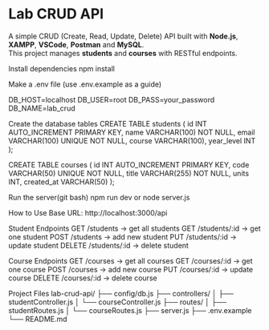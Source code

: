# Lab CRUD API

A simple CRUD (Create, Read, Update, Delete) API built with **Node.js**, **XAMPP**, **VSCode**, **Postman** and **MySQL**.  
This project manages **students** and **courses** with RESTful endpoints.

Install dependencies
npm install

Make a .env file (use .env.example as a guide)

DB_HOST=localhost
DB_USER=root
DB_PASS=your_password
DB_NAME=lab_crud

Create the database tables
CREATE TABLE students (
  id INT AUTO_INCREMENT PRIMARY KEY,
  name VARCHAR(100) NOT NULL,
  email VARCHAR(100) UNIQUE NOT NULL,
  course VARCHAR(100),
  year_level INT
);

CREATE TABLE courses (
  id INT AUTO_INCREMENT PRIMARY KEY,
  code VARCHAR(50) UNIQUE NOT NULL,
  title VARCHAR(255) NOT NULL,
  units INT,
  created_at VARCHAR(50)
);

Run the server(git bash)
npm run dev
or
node server.js

How to Use
Base URL:
http://localhost:3000/api

Student Endpoints
GET /students → get all students
GET /students/:id → get one student
POST /students → add new student
PUT /students/:id → update student
DELETE /students/:id → delete student

Course Endpoints
GET /courses → get all courses
GET /courses/:id → get one course
POST /courses → add new course
PUT /courses/:id → update course
DELETE /courses/:id → delete course

Project Files
lab-crud-api/
├── config/db.js
├── controllers/
│   ├── studentController.js
│   └── courseController.js
├── routes/
│   ├── studentRoutes.js
│   └── courseRoutes.js
├── server.js
├── .env.example
└── README.md

